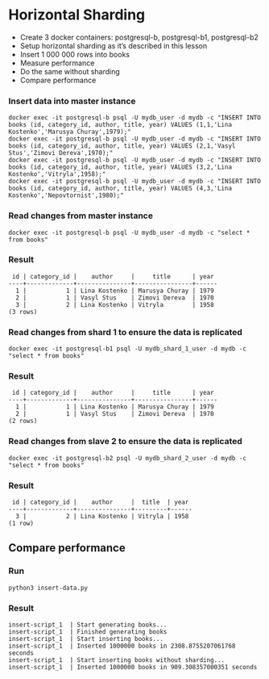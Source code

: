 # Horizontal Sharding

* Create 3 docker containers: postgresql-b, postgresql-b1, postgresql-b2
* Setup horizontal sharding as it’s described in this lesson
* Insert 1 000 000 rows into books
* Measure performance
* Do the same without sharding
* Compare performance

### Insert data into master instance
```
docker exec -it postgresql-b psql -U mydb_user -d mydb -c "INSERT INTO books (id, category_id, author, title, year) VALUES (1,1,'Lina Kostenko','Marusya Churay',1979);"
docker exec -it postgresql-b psql -U mydb_user -d mydb -c "INSERT INTO books (id, category_id, author, title, year) VALUES (2,1,'Vasyl Stus','Zimovi Dereva',1970);"
docker exec -it postgresql-b psql -U mydb_user -d mydb -c "INSERT INTO books (id, category_id, author, title, year) VALUES (3,2,'Lina Kostenko','Vitryla',1958);"
docker exec -it postgresql-b psql -U mydb_user -d mydb -c "INSERT INTO books (id, category_id, author, title, year) VALUES (4,3,'Lina Kostenko','Nepovtornist',1980);"
```

### Read changes from master instance

```
docker exec -it postgresql-b psql -U mydb_user -d mydb -c "select * from books"
```

### Result

```
 id | category_id |    author     |     title      | year 
----+-------------+---------------+----------------+------
  1 |           1 | Lina Kostenko | Marusya Churay | 1979
  2 |           1 | Vasyl Stus    | Zimovi Dereva  | 1970
  3 |           2 | Lina Kostenko | Vitryla        | 1958
(3 rows)
```

### Read changes from shard 1 to ensure the data is replicated

```
docker exec -it postgresql-b1 psql -U mydb_shard_1_user -d mydb -c "select * from books"
```

### Result

```
 id | category_id |    author     |     title      | year 
----+-------------+---------------+----------------+------
  1 |           1 | Lina Kostenko | Marusya Churay | 1979
  2 |           1 | Vasyl Stus    | Zimovi Dereva  | 1970
(2 rows)
```


### Read changes from slave 2 to ensure the data is replicated

```
docker exec -it postgresql-b2 psql -U mydb_shard_2_user -d mydb -c "select * from books"
```

### Result

```
 id | category_id |    author     |  title  | year 
----+-------------+---------------+---------+------
  3 |           2 | Lina Kostenko | Vitryla | 1958
(1 row)
```

## Compare performance

### Run
```
python3 insert-data.py
```
### Result

```
insert-script_1  | Start generating books...
insert-script_1  | Finished generating books
insert-script_1  | Start inserting books...
insert-script_1  | Inserted 1000000 books in 2308.8755207061768 seconds
insert-script_1  | Start inserting books without sharding...
insert-script_1  | Inserted 1000000 books in 909.308357000351 seconds
```